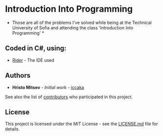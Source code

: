 # Introduction Into Programming

* Those are all of the problems I've solved while being at the Technical University of Sofia and attending the class 'Introduction Into Programming' *

## Coded in C#, using:

* [Rider](https://www.jetbrains.com/rider/) - The IDE used

## Authors

* **Hristo Mitsev** - *Initial work* - [iccaka](https://github.com/iccaka)

See also the list of [contributors](https://github.com/iccaka/Technical-University-of-Sofia-Introduction-Into-Programming/graphs/contributors) who participated in this project.

## License

This project is licensed under the MIT License - see the [LICENSE.md](https://github.com/iccaka/Technical-University-of-Sofia-Introduction-Into-Programming/blob/master/README.MD) file for details.
